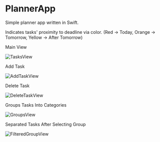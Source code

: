 # PlannerApp
Simple planner app written in Swift.

Indicates tasks' proximity to deadline via color. (Red -> Today, Orange -> Tomorrow, Yellow -> After Tomorrow)

Main View

![TasksView](https://user-images.githubusercontent.com/74326452/123015710-f4c46980-d396-11eb-9507-fcec663aa054.jpg)

Add Task

![AddTaskView](https://user-images.githubusercontent.com/74326452/123015732-00b02b80-d397-11eb-9a7b-3c3eaf7829e6.jpg)

Delete Task

![DeleteTaskView](https://user-images.githubusercontent.com/74326452/123015821-3d7c2280-d397-11eb-9a6f-22e24b32da63.jpg)

Groups Tasks Into Categories

![GroupsView](https://user-images.githubusercontent.com/74326452/123015834-45d45d80-d397-11eb-80f8-8e3e19229272.jpg)

Separated Tasks After Selecting Group

![FilteredGroupView](https://user-images.githubusercontent.com/74326452/123015919-7ae0b000-d397-11eb-96cd-9dd704bd3a6b.jpg)




